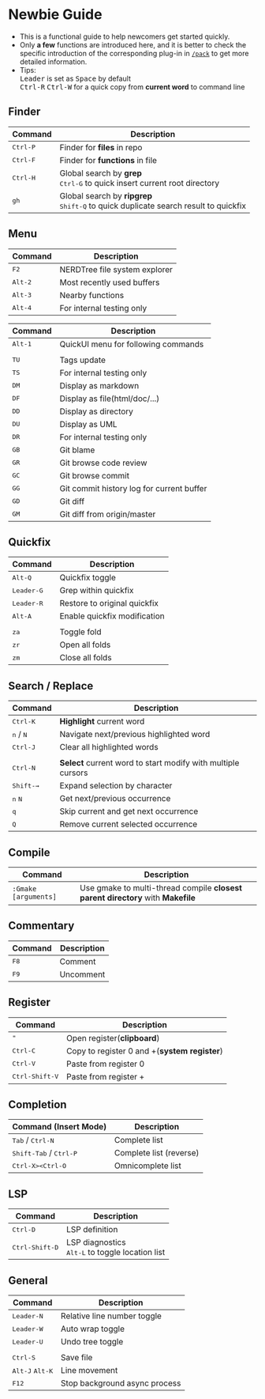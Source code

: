 # Newbie Guide

 - This is a functional guide to help newcomers get started quickly.  
 - Only **a few** functions are introduced here, and it is better to check the specific introduction of the corresponding plug-in in [`/pack`](https://github.com/shawnvim/vim-universal/tree/master/pack) to get more detailed information.  
 - Tips:  
 <kbd>Leader</kbd> is set as <kbd>Space</kbd> by default  
 <kbd>Ctrl-R</kbd> <kbd>Ctrl-W</kbd> for a quick copy from **current word** to command line



## Finder  

| Command                    | Description
| -------                    | -----------
| <kbd>Ctrl-P</kbd>                 | Finder for **files** in repo
| <kbd>Ctrl-F</kbd>                 | Finder for **functions** in file
| <kbd>Ctrl-H</kbd>                 | Global search by **grep**<br><kbd>Ctrl-G</kbd> to quick insert current root directory
| <kbd>gh</kbd>                       | Global search by **ripgrep**<br><kbd>Shift-Q</kbd> to quick duplicate search result to quickfix

## Menu  

| Command                    | Description
| -------                    | -----------
| <kbd>F2</kbd>                       | NERDTree file system explorer
| <kbd>Alt-2</kbd>                  | Most recently used buffers
| <kbd>Alt-3</kbd>                  | Nearby functions
| <kbd>Alt-4</kbd>                  | For internal testing only

| Command                    | Description
| -------                    | -----------
| <kbd>Alt-1</kbd>                  | QuickUI menu for following commands
| |
| <kbd>TU</kbd>                       | Tags update
| <kbd>TS</kbd>                       | For internal testing only
| <kbd>DM</kbd>                       | Display as markdown
| <kbd>DF</kbd>                       | Display as file(html/doc/...)
| <kbd>DD</kbd>                       | Display as directory
| <kbd>DU</kbd>                       | Display as UML
| <kbd>DR</kbd>                       | For internal testing only
| <kbd>GB</kbd>                       | Git blame
| <kbd>GR</kbd>                       | Git browse code review
| <kbd>GC</kbd>                       | Git browse commit
| <kbd>GG</kbd>                       | Git commit history log for current buffer
| <kbd>GD</kbd>                       | Git diff
| <kbd>GM</kbd>                       | Git diff from origin/master

## Quickfix  

| Command                    | Description
| -------                    | -----------
| <kbd>Alt-Q</kbd>                  | Quickfix toggle
| <kbd>Leader-G</kbd>               | Grep within quickfix
| <kbd>Leader-R</kbd>               | Restore to original quickfix
| <kbd>Alt-A</kbd>                  | Enable quickfix modification
|  |
| <kbd>za</kbd>                       | Toggle fold
| <kbd>zr</kbd>                       | Open all folds
| <kbd>zm</kbd>                       | Close all folds

## Search / Replace  

| Command                    | Description
| -------                    | -----------
| <kbd>Ctrl-K</kbd>                 | **Highlight** current word
| <kbd>n</kbd> / <kbd>N</kbd>                    | Navigate next/previous highlighted word
| <kbd>Ctrl-J</kbd>                 | Clear all highlighted words
| |
| <kbd>Ctrl-N</kbd>                 | **Select** current word to start modify with multiple cursors
| <kbd>Shift-→</kbd>                | Expand selection by character
| <kbd>n</kbd> <kbd>N</kbd>                    | Get next/previous occurrence
| <kbd>q</kbd>                        | Skip current and get next occurrence
| <kbd>Q</kbd>                        | Remove current selected occurrence

## Compile  

| Command                    | Description
| -------                    | -----------
| `:Gmake [arguments]`       | Use gmake to multi-thread compile **closest parent directory** with **Makefile**

## Commentary  

| Command                    | Description
| -------                    | -----------
| <kbd>F8</kbd>                       | Comment
| <kbd>F9</kbd>                       | Uncomment

## Register  

| Command                    | Description
| -------                    | -----------
| <kbd>"</kbd>                        | Open register(**clipboard**)
| <kbd>Ctrl-C</kbd>                 | Copy to register 0 and +(**system register**)
| <kbd>Ctrl-V</kbd>                 | Paste from register 0
| <kbd>Ctrl-Shift-V</kbd>           | Paste from register +

## Completion  

| Command (Insert Mode)      | Description
| -------                    | -----------
| <kbd>Tab</kbd> / <kbd>Ctrl-N</kbd>       | Complete list
| <kbd>Shift-Tab</kbd> / <kbd>Ctrl-P</kbd> | Complete list (reverse)
| <kbd>Ctrl-X><Ctrl-O</kbd>         | Omnicomplete list

## LSP  

| Command                    | Description
| -------                    | -----------
| <kbd>Ctrl-D</kbd>                 | LSP definition
| <kbd>Ctrl-Shift-D</kbd>           | LSP diagnostics<br><kbd>Alt-L</kbd> to toggle location list

## General  

| Command                    | Description
| -------                    | -----------
| <kbd>Leader-N</kbd>               | Relative line number toggle
| <kbd>Leader-W</kbd>               | Auto wrap toggle
| <kbd>Leader-U</kbd>               | Undo tree toggle
| |
| <kbd>Ctrl-S</kbd>                 | Save file
| <kbd>Alt-J</kbd> <kbd>Alt-K</kbd>        | Line movement
| <kbd>F12</kbd>                    | Stop background async process



